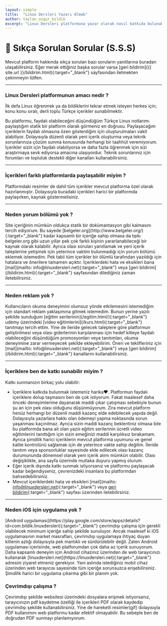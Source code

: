 ```yaml
---
layout: simple
title:  "Linux Dersleri Yazarı Olmak"
author: taylan_ozgur_bildik
excerpt: "Linux Dersleri platformuna yazar olarak nasıl katkıda bulunabileceğinizi ele alıyoruz."
---
```



<h1 class="text-primary">🤔 Sıkça Sorulan Sorular (S.S.S)</h1>
Mevcut platform hakkında sıkça sorulan bazı soruların yanıtlarına buradan ulaşabilirsiniz. Eğer merak ettiğiniz başka sorular varsa [geri bildirim]({{ site.url }}/bildirim.html){:target="_blank"} sayfasından iletmekten çekinmeyin lütfen.

---

<h3 class="text-primary"> Linux Dersleri platformunun amacı nedir ?</h3>
İlk defa Linux öğrenmek ya da bildiklerini tekrar etmek isteyen herkes için; konu konu sıralı, derli toplu Türkçe içerikler sunabilmektir. 

Bu platformu, faydalı olabileceğini düşündüğüm Türkçe Linux notlarımı paylaştığım statik bir platform olarak görmeniz en doğrusu. Paylaşacağım içeriklerin faydalı olmasına özen gösterdiğim için oluşturulmaları vakit alabiliyor. Dolayısıyla düzenli olarak yeni içerik oluşturma veya teknik sorunlarınıza çözüm sunma konusunda herhangi bir taahhüt veremiyorum. İçerikler sizin için faydalı olabiliyorsa ve daha fazla öğrenmek için sizi araştırmaya sevk ediyorsa amacına ulaşıyordur. Teknik sorunlarınız için forumları ve topluluk destekli diğer kanalları kullanabilirsiniz. 

---

<h3 class="text-primary">İçerikleri farklı platformlarda paylaşabilir miyim ?</h3>
Platformdaki resimler de dahil tüm içerikler mevcut platforma özel olarak hazırlanmıştır. Dolayısıyla buradaki içerikleri harici bir platformda paylaşırken, kaynak göstermelisiniz. 

---

<h3 class="text-primary"> Neden yorum bölümü yok ?</h3>
Site içeriğinin mümkün oldukça statik bir dokümantasyon gibi kalmasını tercih ediyorum. Bu sayede [belgeler.org](http://www.belgeler.org/){:target="_blank"} kadar kapsamlı bir içeriğe sahip olmasa da tıpkı belgeler.org gibi uzun yıllar pek çok farklı kişinin yararlanabileceği bir kaynak olarak kalabilir. Ayrıca olası soruları yanıtlamak ve yeni içerik taleplerine yetişmek için yeterince vaktim bulunmadığı için yorum bölümü eklemek istemedim. Pek tabii tüm içerikler bir ölümlü tarafından yazıldığı için hatalara ve önerilere tamamen açıktır. İçeriklerdeki hata ve eksikleri bana [mail](mailto: info@linuxdersleri.net){:target="_blank"} veya [geri bildirim](/bildirim.html){:target="_blank"} sayfasından dilediğiniz zaman iletebilirsiniz.

---

<h3 class="text-primary">Neden reklam yok ?</h3>
Kullanıcıların okuma deneyimini olumsuz yönde etkilemesini istemediğim için standart reklam yaklaşımına gitmek istemedim. Bunun yerine yazılı şekilde sunduğum [eğitim serilerinin](/egitim.html/){:target="_blank"} udemy üzerindeki [video eğitimlerini](/kurs.html){:target="_blank"} tanıtmayı tercih ettim. Yine de ileride gelecek taleplere göre platformun geliştirilmesi veya olası giderlerinin karşılanması için hedef kitleye faydalı olabileceğini düşündüğüm promosyonları veya tanıtımları, okuma deneyimine zarar vermeyecek şekilde ekleyebilirim. Öneri ve teklifleriniz için [mail](mailto: info@linuxdersleri.net){:target="_blank"} veya [geri bildirim](/bildirim.html){:target="_blank"} kanallarını kullanabilirsiniz.

---

<h3 class="text-primary">İçeriklere ben de katkı sunabilir miyim ?</h3>

Katkı sunmanızın birkaç yolu olabilir:

- İçeriklere katkıda bulunmak istemeniz harika❤️. Platformun faydalı içeriklere dolup taşmasını ben de çok istiyorum. Fakat maalesef daha önceki deneyimlerime dayanarak maddi çıkar çatışması sebebiyle bunun şu an için pek olası olduğunu düşünmüyorum. Zira mevcut platform henüz herhangi bir düzenli maddi kazanç elde edebilecek yapıda değil. Dolayısıyla yazarlara hakkı olan ödemeyi yapma noktasında sorun yaşanması kaçınılmaz. Ayrıca sizin maddi kazanç beklentiniz olmasa bile bu platformda bana ait olan yazılı eğitim serilerinin ücretli video eğitimlerini tanıttığım için sizin emeğinizi maddi karşılıksız bırakamam. Ayrıca şimdilik harici içeriklerin mevcut platforma uyumunu ve genel kalite kontrolünü sağlamak için de yeterince vakte sahip değilim. İleride tanıtım veya sponsorluklar sayesinde elde edilecek olası kazanç durumununda dönemsel olarak yeni içerik alımı mümkün olabilir. Olası değişiklikte, ana sayfa üzerinde mutlaka duyuru yapmış olurum.
- Eğer içerik dışında katkı sunmak istiyorsanız ve platformu paylaşacak kadar beğendiyseniz, çevrenizdeki insanlara bu platformdan bahsedebilirsiniz. 
- Mevcut içeriklerdeki hata ve eksikleri [mail](mailto: info@linuxdersleri.net){:target="_blank"} veya [geri bildirim]({{site.url}}/bildirim.html){:target="_blank"} sayfası üzerinden iletebilirsiniz.

---

<h3 class="text-primary">Neden iOS için uygulama yok ?</h3>
[Android uygulaması](https://play.google.com/store/apps/details?id=com.bildik.linuxdersleri){:target="_blank"} çevrimdışı çalışma için gerekli olabilecek minimum içeriğe sahip şekilde sunuluyor. Ancak maalesef ki iOS uygulamasının market masrafları, çevrimdışı uygulamaya ihtiyaç duyan kitlenin azlığı dolayısıyla pek mantıklı ve sürdürülebilir değil. Zaten Android uygulaması içerisinde, web platforumdan çok daha az içerik sunuyorum. Daha kapsamlı deneyim için Android cihazınız üzerinden de web tarayıcınızı kullanarak [linuxdersleri.net](https://linuxdersleri.net){:target="_blank"} adresini ziyaret etmeniz gerekiyor. Yani aslında istediğiniz mobil cihaz üzerinden web tarayıcısı sayesinde tüm içeriğe sorunsuzca erişebilirsiniz. Şimdilik harici bir uygulama çıkarma gibi bir planım yok.

<h3 class="text-primary">Çevrimdışı çalışma ?</h3>
Çevrimdışı şekilde websitesi üzerindeki dosyalara erişmek istiyorsanız, tarayıcınızın pdf kaydetme özelliği ile içerikleri PDF olarak kaydedip çevrimdışı şekilde kullanabilirsiniz. Yine de hareketli resimler(gif) dolayısıyla PDF kullanımını web platformu kadar efektif olmayabilir. Bu sebeple ben de doğrudan PDF sunmayı planlamıyorum. 
